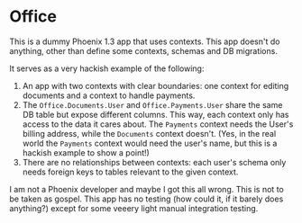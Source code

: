 # Office

This is a dummy Phoenix 1.3 app that uses contexts.
This app doesn't do anything, other than define some contexts, schemas and DB migrations.

It serves as a very hackish example of the following:

1. An app with two contexts with clear boundaries: one context for editing documents and a context to handle payments.
2. The `Office.Documents.User` and `Office.Payments.User` share the same DB table but expose different columns.
   This way, each context only has access to the data it cares about.
   The `Payments` context needs the User's billing address, while the `Documents` context doesn't.
   (Yes, in the real world the `Payments` context would need the user's name, but this is a hackish example to show a point!)
3. There are no relationships between contexts: each user's schema only needs foreign keys to tables relevant to the given context.

I am not a Phoenix developer and maybe I got this all wrong. This is not to be taken as gospel.
This app has no testing (how could it, if it barely does anything?) except for some veeery light manual integration testing.